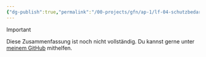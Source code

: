 ```yaml
---
{"dg-publish":true,"permalink":"/00-projects/gfn/ap-1/lf-04-schutzbedarfsanalyse-im-eigenen-arbeitsbereich-durchfuehren/","tags":["inProgress","GFN/LF04"],"noteIcon":"","updated":"2024-10-06T19:53:56.000+02:00"}
---
```


>[!important] 
>Diese Zusammenfassung ist noch nicht vollständig.
>Du kannst gerne unter [meinem GitHub](https://github.com/U-L-M-S/digital-garden) mithelfen.


